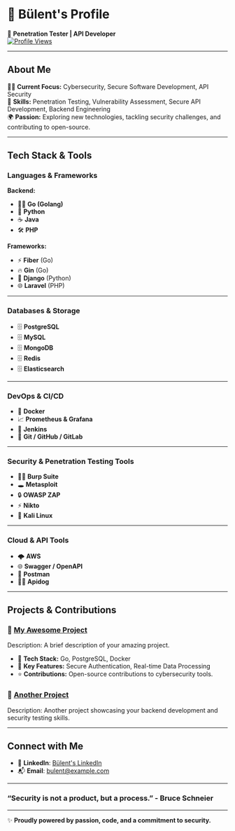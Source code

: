 # 👋 **Bülent's Profile**  
🚀 **Penetration Tester | API Developer**  
[![Profile Views](https://komarev.com/ghpvc/?username=bdaggg&label=Profile%20views&color=0e75b6&style=flat)](https://github.com/bdaggg)

---

## About Me

👨‍💻 **Current Focus:** Cybersecurity, Secure Software Development, API Security  
🔐 **Skills:** Penetration Testing, Vulnerability Assessment, Secure API Development, Backend Engineering  
🌍 **Passion:** Exploring new technologies, tackling security challenges, and contributing to open-source.

---

## Tech Stack & Tools

### **Languages & Frameworks**  
**Backend:**  
- 🦸‍♂️ **Go (Golang)**
- 🐍 **Python**
- ☕ **Java**
- 🛠️ **PHP**

**Frameworks:**  
- ⚡ **Fiber** (Go)
- 🔥 **Gin** (Go)
- 🐍 **Django** (Python)
- 🌐 **Laravel** (PHP)

---

### **Databases & Storage**  
- 🗄️ **PostgreSQL**
- 🗄️ **MySQL**
- 🗄️ **MongoDB**
- 🗄️ **Redis**
- 🗄️ **Elasticsearch**

---

### **DevOps & CI/CD**  
- 🐳 **Docker**
- 📈 **Prometheus & Grafana**
- 🔧 **Jenkins**
- 🔗 **Git / GitHub / GitLab**

---

### **Security & Penetration Testing Tools**  
- 🕵️‍♂️ **Burp Suite**
- 🕳️ **Metasploit**
- 🔒 **OWASP ZAP**
- ⚡ **Nikto**
- 🔑 **Kali Linux**  

---

### **Cloud & API Tools**  
- 🌩️ **AWS**
- 🌐 **Swagger / OpenAPI**
- 🔄 **Postman**
- 🧑‍💻 **Apidog**

---

## Projects & Contributions

### 🌟 **[My Awesome Project](https://github.com/bdaggg/awesome-project)**  
Description: A brief description of your amazing project.

- 🔧 **Tech Stack:** Go, PostgreSQL, Docker
- 🚀 **Key Features:** Secure Authentication, Real-time Data Processing
- ⭐ **Contributions:** Open-source contributions to cybersecurity tools.

### 🌟 **[Another Project](https://github.com/bdaggg/another-project)**  
Description: Another project showcasing your backend development and security testing skills.

---

## Connect with Me

- 💼 **LinkedIn**: [Bülent's LinkedIn](https://www.linkedin.com/in/b%C3%BClent-d-052952246/)
- 📬 **Email**: [bulent@example.com](bulentdag@bulentdag.tr)
---

### **“Security is not a product, but a process.”** - Bruce Schneier

---
✨ **Proudly powered by passion, code, and a commitment to security.**

